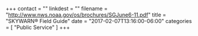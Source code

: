 +++
contact = ""
linkdest = ""
filename = "http://www.nws.noaa.gov/os/brochures/SGJune6-11.pdf"
title = "SKYWARN&reg; Field Guide"
date = "2017-02-07T13:16:00-06:00"
categories = [ "Public Service" ]
+++
